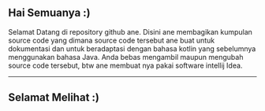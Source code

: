 ## Hai Semuanya :)
Selamat Datang di repository github ane.
Disini ane membagikan kumpulan source code yang dimana source code tersebut ane buat untuk dokumentasi dan untuk beradaptasi dengan bahasa kotlin
yang sebelumnya menggunakan bahasa Java. Anda bebas mengambil maupun mengubah source code tersebut, btw ane membuat nya pakai software intellij Idea.

---
## Selamat Melihat :)
